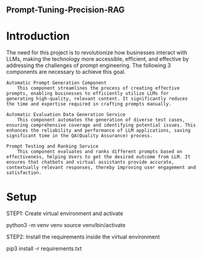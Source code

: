 ## Prompt-Tuning-Precision-RAG

# Introduction

The need for this project is to revolutionize how businesses interact with LLMs, making the technology more accessible, efficient, and effective by addressing the challenges of prompt engineering. The following 3 components are necessary to achieve this goal.

    Automatic Prompt Generation Component
        This component streamlines the process of creating effective prompts, enabling businesses to efficiently utilize LLMs for generating high-quality, relevant content. It significantly reduces the time and expertise required in crafting prompts manually.

    Automatic Evaluation Data Generation Service
        This component automates the generation of diverse test cases, ensuring comprehensive coverage and identifying potential issues. This enhances the reliability and performance of LLM applications, saving significant time in the QA(Quality Assurance) process.

    Prompt Testing and Ranking Service
        This component evaluates and ranks different prompts based on effectiveness, helping Users to get the desired outcome from LLM. It ensures that chatbots and virtual assistants provide accurate, contextually relevant responses, thereby improving user engagement and satisfaction.

# Setup

STEP1: Create virtual environment and activate

python3 -m venv venv 
source venv/bin/activate

STEP2: Install the requirements inside the virtual environment

pip3 install -r requirements.txt